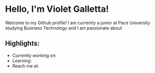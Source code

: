 
# Hello, I'm Violet Galletta!

Welcome to my Github profile! I am currently a junior at Pace University studying Business Technology and I am passionate about

## Highlights:

- Currently working on:
- Learning:
- Reach me at: 
